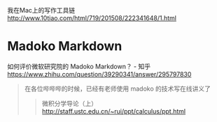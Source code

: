 
我在Mac上的写作工具链 http://www.10tiao.com/html/719/201508/222341648/1.html

# Madoko Markdown

如何评价微软研究院的 Madoko Markdown？ - 知乎 https://www.zhihu.com/question/39290341/answer/295797830
> 在各位哔哔哔的时候，已经有老师使用 madoko 的技术写在线讲义了
>> 微积分学导论（上） http://staff.ustc.edu.cn/~rui/ppt/calculus/ppt.html
